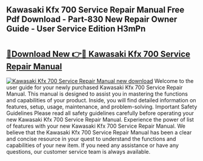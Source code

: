 ## Kawasaki Kfx 700 Service Repair Manual Free Pdf Download - Part-830 New Repair Owner Guide - User Service Edition H3mPn

# <h2><a href="http://bc484.oget.top/?id=Kawasaki+Kfx+700+Service+Repair+Manual">🔗Download New 👉🔴 Kawasaki Kfx 700 Service Repair Manual</a></h2>

[![Kawasaki Kfx 700 Service Repair Manual new download](https://i.imgur.com/5g1atiW.png)](http://bc484.oget.top/?id=Kawasaki+Kfx+700+Service+Repair+Manual)
Welcome to the user guide for your newly purchased Kawasaki Kfx 700 Service Repair Manual. This manual is designed to assist you in mastering the functions and capabilities of your product. Inside, you will find detailed information on features, setup, usage, maintenance, and problem-solving. Important Safety Guidelines Please read all safety guidelines carefully before operating your new Kawasaki Kfx 700 Service Repair Manual. Experience the power of list of features with your new Kawasaki Kfx 700 Service Repair Manual. We believe that the Kawasaki Kfx 700 Service Repair Manual has been a clear and concise resource in your quest to understand the functions and capabilities of your new item. If you need any assistance or have any questions, our customer service team is always available.
